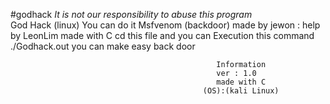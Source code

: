 #godhack
                                *It is not our responsibility to abuse this program*   
                                                God Hack (linux)
                                         You can do it Msfvenom (backdoor)
                                          made by jewon : help by LeonLim 
                                                    made with C
                            cd this file and you can Execution  this command ./Godhack.out
                                             you can make easy back door 
                                
                                                  Information
                                                  ver : 1.0 
                                                  made with C
                                               (OS):(kali Linux)
                                               
                                               
                                      
